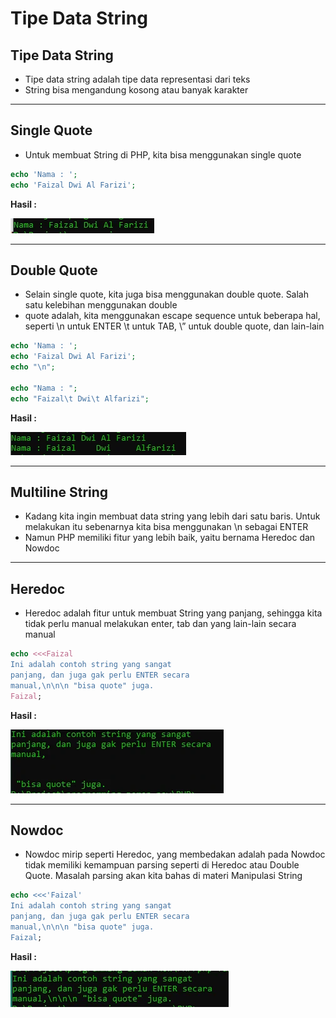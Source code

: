 # Tipe Data String

## Tipe Data String
- Tipe data string adalah tipe data representasi dari teks
- String bisa mengandung kosong atau banyak karakter

---

## Single Quote

- Untuk membuat String di PHP, kita bisa menggunakan single quote

```php
echo 'Nama : ';
echo 'Faizal Dwi Al Farizi';
```

**Hasil :**

![1](../assets/img/6/1.webp)

---

## Double Quote

- Selain single quote, kita juga bisa menggunakan double quote. Salah satu kelebihan menggunakan double
- quote adalah, kita menggunakan escape sequence untuk beberapa hal, seperti \n untuk ENTER \t untuk TAB, \” untuk double quote, dan lain-lain

```php
echo 'Nama : ';
echo 'Faizal Dwi Al Farizi';
echo "\n";

echo "Nama : ";
echo "Faizal\t Dwi\t Alfarizi";
```

**Hasil :**

![2](../assets/img/6/2.webp)

---

## Multiline String

- Kadang kita ingin membuat data string yang lebih dari satu baris. Untuk melakukan itu sebenarnya kita bisa menggunakan \n sebagai ENTER
- Namun PHP memiliki fitur yang lebih baik, yaitu bernama Heredoc dan Nowdoc

---

## Heredoc

- Heredoc adalah fitur untuk membuat String yang panjang, sehingga kita tidak perlu manual melakukan enter, tab dan yang lain-lain secara manual

```php
echo <<<Faizal
Ini adalah contoh string yang sangat
panjang, dan juga gak perlu ENTER secara
manual,\n\n\n "bisa quote" juga.
Faizal;
```

**Hasil :**

![3](../assets/img/6/3.webp)

---

## Nowdoc

- Nowdoc mirip seperti Heredoc, yang membedakan adalah pada Nowdoc tidak memiliki kemampuan parsing seperti di Heredoc atau Double Quote. Masalah parsing akan kita bahas di materi Manipulasi String

```php
echo <<<'Faizal'
Ini adalah contoh string yang sangat
panjang, dan juga gak perlu ENTER secara
manual,\n\n\n "bisa quote" juga.
Faizal;
```

**Hasil :**

![4](../assets/img/6/4.webp)